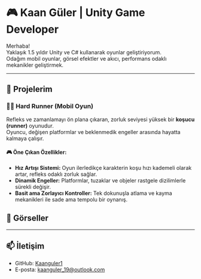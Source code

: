 # 🎮 Kaan Güler | Unity Game Developer

Merhaba!  
Yaklaşık 1.5 yıldır Unity ve C# kullanarak oyunlar geliştiriyorum.  
Odağım mobil oyunlar, görsel efektler ve akıcı, performans odaklı mekanikler geliştirmek.

---

## 🔹 Projelerim
### 🏃‍♂️ Hard Runner (Mobil Oyun)
Refleks ve zamanlamayı ön plana çıkaran, zorluk seviyesi yüksek bir **koşucu (runner)** oyunudur.  
Oyuncu, değişen platformlar ve beklenmedik engeller arasında hayatta kalmaya çalışır.  

#### 🎮 Öne Çıkan Özellikler:
- **Hız Artışı Sistemi:** Oyun ilerledikçe karakterin koşu hızı kademeli olarak artar, refleks odaklı zorluk sağlar.  
- **Dinamik Engeller:** Platformlar, tuzaklar ve objeler rastgele dizilimlerle sürekli değişir.  
- **Basit ama Zorlayıcı Kontroller:** Tek dokunuşla atlama ve kayma mekanikleri ile sade ama tempolu bir oynanış.  


## 📸 Görseller


---

## 📫 İletişim
- GitHub: [Kaanguler1](https://github.com/Kaanguler1)
- E-posta: kaanguler_19@outlook.com
